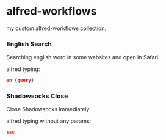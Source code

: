 # alfred-workflows
my custom alfred-workflows collection.

### English Search
Searching english word in some websites and open in Safari.


alfred typing:
```json
en {query}
```
### 
### Shadowsocks Close
Close Shadowsocks immediately.
​

alfred typing without any params:
```json
ssc
```



